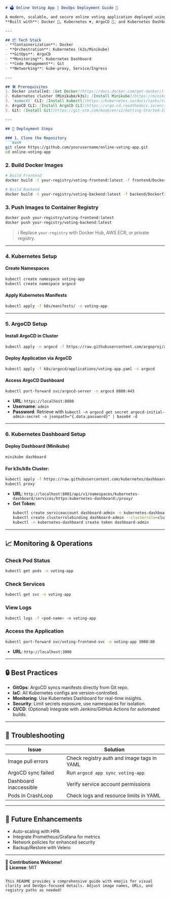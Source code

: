 

```markdown
# 🗳️ Online Voting App | DevOps Deployment Guide 🚀

A modern, scalable, and secure online voting application deployed using DevOps best practices.  
**Built with**: Docker 🐳, Kubernetes ☸️, ArgoCD 🔄, and Kubernetes Dashboard 📊.

---

## 📦 Tech Stack
- **Containerization**: Docker
- **Orchestration**: Kubernetes (k3s/Minikube)
- **GitOps**: ArgoCD
- **Monitoring**: Kubernetes Dashboard
- **Code Management**: Git
- **Networking**: kube-proxy, Service/Ingress

---

## 🛠️ Prerequisites
1. Docker installed: [Get Docker](https://docs.docker.com/get-docker/)
2. Kubernetes cluster (Minikube/k3s): [Install Minikube](https://minikube.sigs.k8s.io/docs/start/) | [Install k3s](https://k3s.io/)
3. `kubectl` CLI: [Install kubectl](https://kubernetes.io/docs/tasks/tools/)
4. ArgoCD CLI: [Install ArgoCD CLI](https://argo-cd.readthedocs.io/en/stable/cli_installation/)
5. Git: [Install Git](https://git-scm.com/book/en/v2/Getting-Started-Installing-Git)

---

## 🚀 Deployment Steps

### 1. Clone the Repository
```bash
git clone https://github.com/yourusername/online-voting-app.git
cd online-voting-app
```

### 2. Build Docker Images
```bash
# Build Frontend
docker build -t your-registry/voting-frontend:latest -f frontend/Dockerfile .

# Build Backend
docker build -t your-registry/voting-backend:latest -f backend/Dockerfile .
```

### 3. Push Images to Container Registry
```bash
docker push your-registry/voting-frontend:latest
docker push your-registry/voting-backend:latest
```
> ℹ️ Replace `your-registry` with Docker Hub, AWS ECR, or private registry.

---

### 4. Kubernetes Setup
#### Create Namespaces
```bash
kubectl create namespace voting-app
kubectl create namespace argocd
```

#### Apply Kubernetes Manifests
```bash
kubectl apply -f k8s/manifests/ -n voting-app
```

---

### 5. ArgoCD Setup
#### Install ArgoCD in Cluster
```bash
kubectl apply -n argocd -f https://raw.githubusercontent.com/argoproj/argo-cd/stable/manifests/install.yaml
```

#### Deploy Application via ArgoCD
```bash
kubectl apply -f k8s/argocd/applications/voting-app.yaml -n argocd
```

#### Access ArgoCD Dashboard
```bash
kubectl port-forward svc/argocd-server -n argocd 8080:443
```
- **URL**: `https://localhost:8080`
- **Username**: `admin`
- **Password**: Retrieve with `kubectl -n argocd get secret argocd-initial-admin-secret -o jsonpath="{.data.password}" | base64 -d`

---

### 6. Kubernetes Dashboard Setup
#### Deploy Dashboard (Minikube)
```bash
minikube dashboard
```
#### For k3s/k8s Cluster:
```bash
kubectl apply -f https://raw.githubusercontent.com/kubernetes/dashboard/v2.7.0/aio/deploy/recommended.yaml
kubectl proxy
```
- **URL**: `http://localhost:8001/api/v1/namespaces/kubernetes-dashboard/services/https:kubernetes-dashboard:/proxy/`
- **Get Token**:
  ```bash
  kubectl create serviceaccount dashboard-admin -n kubernetes-dashboard
  kubectl create clusterrolebinding dashboard-admin --clusterrole=cluster-admin --serviceaccount=kubernetes-dashboard:dashboard-admin
  kubectl -n kubernetes-dashboard create token dashboard-admin
  ```

---

## 📈 Monitoring & Operations
### Check Pod Status
```bash
kubectl get pods -n voting-app
```

### Check Services
```bash
kubectl get svc -n voting-app
```

### View Logs
```bash
kubectl logs -f <pod-name> -n voting-app
```

### Access the Application
```bash
kubectl port-forward svc/voting-frontend-svc -n voting-app 3000:80
```
- **URL**: `http://localhost:3000`

---

## 🔒 Best Practices
- **GitOps**: ArgoCD syncs manifests directly from Git repo.
- **IaC**: All Kubernetes configs are version-controlled.
- **Monitoring**: Use Kubernetes Dashboard for real-time insights.
- **Security**: Limit secrets exposure, use namespaces for isolation.
- **CI/CD**: (Optional) Integrate with Jenkins/GitHub Actions for automated builds.

---

## 🚨 Troubleshooting
| Issue                  | Solution                                  |
|------------------------|-------------------------------------------|
| Image pull errors      | Check registry auth and image tags in YAML|
| ArgoCD sync failed     | Run `argocd app sync voting-app`          |
| Dashboard inaccessible | Verify service account permissions        |
| Pods in CrashLoop      | Check logs and resource limits in YAML    |

---

## 🌟 Future Enhancements
- Auto-scaling with HPA
- Integrate Prometheus/Grafana for metrics
- Network policies for enhanced security
- Backup/Restore with Velero

---

🙌 **Contributions Welcome!**  
📄 **License**: MIT
``` 

This README provides a comprehensive guide with emojis for visual clarity and DevOps-focused details. Adjust image names, URLs, and registry paths as needed!
